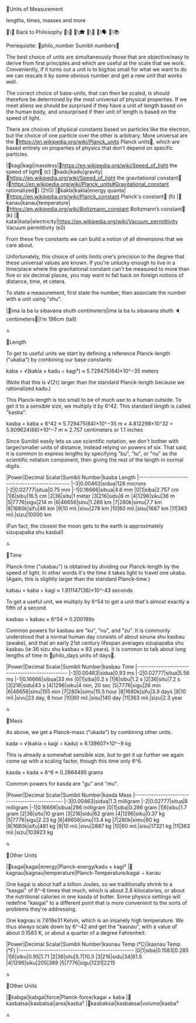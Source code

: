 📛Units of
Measurement

lengths, times,
masses and more

🔗\🧠 Back to Philosophy
🔗\🚀
🔗\🎓
🔗\🌳
🔗\🗣️
🔗\📚

Prerequisite: 🔗philo_number Sumibli numbers💬

The best choice of units are simultaneously those that are objective/easy to derive from first principles and which are useful at the scale that we work. Conveniently, if it turns out a unit is to big/too small for what we want to do we can rescale it by some obvious number and get a new unit that works well.

The correct choice of base-units, that can then be scaled, is should therefore be determined by the most universal of physical properties. If we meet aliens we should be surprised if they have a unit of length based on the human body, and unsurprised if their unit of length is based on the speed of light.

There are choices of physical constants based on particles like the electron, but the choice of one particle over the other is arbitrary. More universal are the 🔗https://en.wikipedia.org/wiki/Planck_units Planck units💬, which are based entirely on properties of physics that don't depend on specific particles.

|🎏kagi|kagi|massless|🔗https://en.wikipedia.org/wiki/Speed_of_light the speed of light💬 (c)
|🎏kadu|kadu|gravity|🔗https://en.wikipedia.org/wiki/Speed_of_light the gravitational constant💬 (🔗https://en.wikipedia.org/wiki/Planck_units#Gravitational_constant rationalized💬) (2τG)
|🎏kakla|kakla|energy quanta|🔗https://en.wikipedia.org/wiki/Planck_constant Planck's constant💬 (ħ)
|🎏kanau|kanau|temperature|🔗https://en.wikipedia.org/wiki/Boltzmann_constant Boltzmann’s constant💬 (k)
|🎏katai|katai|electricity|https://en.wikipedia.org/wiki/Vacuum_permittivity Vacuum permittivity (ε0)

From these five constants we can build a notion of all dimensions that we care about.

Unfortunately, this choice of units limits one's precision to the degree that these universal values are known. If you're unlucky enough to live in a time/place where the gravitational constant can't be measured to more than five or six decimal places, you may want to fall back on foreign notions of distance, time, et cetera.

To state a measurement, first state the number, then associate the number with a unit using "shu".

|🎏ima la ba lu sibavana shuth _centimeters_|ima la ba lu sibavana shuth 🔈centimeters💬|I’m 196cm (tall)

🔝

📛Length

To get to useful units we start by defining a reference Planck-length ("ukaba") by combining our base constants:

kaba = √(kakla × kadu ÷ kagi³) ≈ 5.729475(64)×10^−35 meters

(Note that this is √(2τ) larger than the standard Planck-length because we rationalized kadu.)

This Planck-length is too small to be of much use to a human outside. To get it to a sensible size, we multiply it by 6^42. This standard length is called "kasba".

kasba = kaba × 6^42 ≈ 5.729475(64)×10^−35 m × 4.812298×10^32 = 5.909624(66)×10^−7 m ≈ 2.757 centimeters or 1.1 inches

Since Sumibli easily lets us use scientific notation, we don't bother with larger/smaller units of distance, instead relying on powers of six. That said, it is common to express lengths by specifying "bu", "tu", or "nu" as the scientific notation component, then giving the rest of the length in normal digits.

|Power|Decimal Scalar|Sumibli Number|kasba Length
|------------------------------------------------
|-3|0.00463|sidua|128 microns
|-2|0.02777|situa|0.75 mm
|-1|0.16666|sibua|4.6 mm
|0|1|siba|2.757 cm
|1|6|sibu|16.5 cm
|2|36|situ|1 meter
|3|216|sidu|6 m
|4|1296|siku|36 m
|5|7776|sigu|214 m
|6|46656|sinu|1.286 km
|7|280k|simu|7.7 km
|8|1680k|sifu|46 km
|9|10 mil.|sivu|278 km
|10|60 mil.|sisu|1667 km
|11|363 mil.|sizu|10000 km

(Fun fact, the closest the moon gets to the earth is approximately sizupapaba shu kasba!)

🔝

📛Time

Planck-time ("ukabau") is obtained by dividing our Planck-length by the speed of light. In other words it's the time it takes light to travel one ukaba. (Again, this is slightly larger than the standard Planck-time.)

kabau = kaba ÷ kagi ≈ 1.911147(36)×10^-43 seconds

To get a useful unit, we multiply by 6^54 to get a unit that's almost exactly a fifth of a second.

kasbau = kabau × 6^54 ≈ 0.200199s

Common powers for kasbau are "ku", "nu", and "zu". It is commonly understood that a normal human day consists of about sinuna shu kasbau (awake), and that an early 21st century lifespan averages sizupapaba shu kasbau (ie 36 sizu shu kasbau ≈ 83 years). It is common to talk about long lengths of time in 🔗philo_days units of days💬.

|Power|Decimal Scalar|Sumibli Number|kasbau Time
|------------------------------------------------
|-3|0.00463|sidua|0.93 ms
|-2|0.02777|situa|5.56 ms
|-1|0.16666|sibua|33 ms
|0|1|siba|0.2 s
|1|6|sibu|1.2 s
|2|36|situ|7.2 s
|3|216|sidu|43 s
|4|1296|siku|4 min, 20 sec
|5|7776|sigu|26 min
|6|46656|sinu|155 min
|7|280k|simu|15.5 hour
|8|1680k|sifu|3.9 days
|9|10 mil.|sivu|23 day, 8 hour
|10|60 mil.|sisu|140 day
|11|363 mil.|sizu|2.3 year

🔝

📛Mass

As above, we get a Planck-mass ("ukada") by combining other units.

kada = √(kakla × kagi ÷ kadu) ≈ 6.139607×10^−9 kg

This is already a somewhat sensible size, but to get it up further we again come up with a scaling factor, though this time only 6^6.

kasda = kada × 6^6 ≈ 0.2864495 grams

Common powers for kasda are "gu" and "mu".

|Power|Decimal Scalar|Sumibli Number|kasda Mass
|-----------------------------------------------
|-3|0.00463|sidua|1.3 milligram
|-2|0.02777|situa|8 milligram
|-1|0.16666|sibua|286 milligram
|0|1|siba|0.286 gram
|1|6|sibu|1.7 gram
|2|36|situ|10 gram
|3|216|sidu|62 gram
|4|1296|siku|0.37 kg
|5|7776|sigu|2.23 kg
|6|46656|sinu|13.4 kg
|7|280k|simu|80 kg
|8|1680k|sifu|481 kg
|9|10 mil.|sivu|2887 kg
|10|60 mil.|sisu|17321 kg
|11|363 mil.|sizu|103923 kg

🔝

📛Other Units

|🎏kagai|kagai|energy|Planck-energy/kadu × kagi²
|🎏kagnau|kagnau|temperature|Planck-Temperature/kagai ÷ kanau

One kagai is about half a billion Joules, so we traditionally shrink to a "kasgai" of 6^-6 times that much, which is about 2.8 kilocalories, or about the nutritional calories in one kasda of butter. Some physics settings will redefine "kasgai" to a different point that is more convenient to the sorts of problems they're addressing.

One kagnau is 7.618e31 Kelvin, which is an insanely high temperature. We thus always scale down by 6^-42 and get the "kasnau", with a value of about 0.1583 K, or about a quarter of a degree Fahrenheit.

|Power|Decimal Scalar|Sumibli Number|kasnau Temp (°C)|kasnau Temp (°F)
|-------------------------------------------------
|0|1|siba|0.1583|0.285
|1|6|sibu|0.95|1.71
|2|36|situ|5.7|10.3
|3|216|sidu|34|61.5
|4|1296|siku|205|369
|5|7776|sigu|1231|2215

🔝

📛Other Units

|🎏kabgai|kabgai|force|Planck-force/kagai × kaba
|🎏kasbatsai|kasbatsai|area|kasba²
|🎏kasbaksai|kasbaksai|volume|kasba³

🔝
